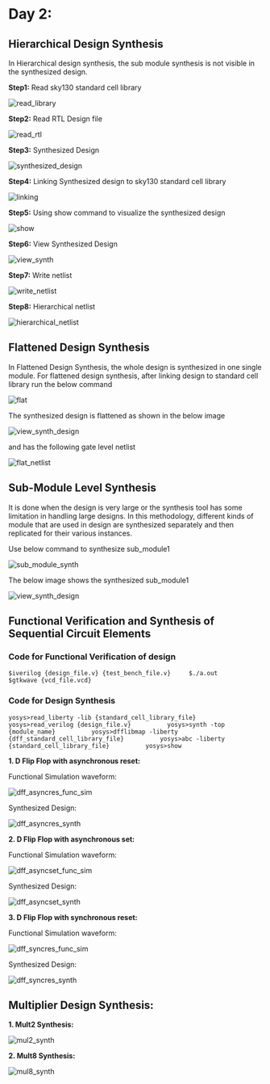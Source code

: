 # Day 2:
## Hierarchical Design Synthesis

In Hierarchical design synthesis, the sub module synthesis is not visible in the synthesized design.

**Step1:** Read sky130 standard cell library

![read_library](https://github.com/ankurxyz/SFAL_VSD_HDP_SoC_Design/blob/master/Day2/assets/hierarchical_netlist/1_read_library.png)

**Step2:** Read RTL Design file

![read_rtl](https://github.com/ankurxyz/SFAL_VSD_HDP_SoC_Design/blob/master/Day2/assets/hierarchical_netlist/2_read_verilog.png)

**Step3:** Synthesized Design 

![synthesized_design](https://github.com/ankurxyz/SFAL_VSD_HDP_SoC_Design/blob/master/Day2/assets/hierarchical_netlist/3_synthesized_design.png)

**Step4:** Linking Synthesized design to sky130 standard cell library

![linking](https://github.com/ankurxyz/SFAL_VSD_HDP_SoC_Design/blob/master/Day2/assets/hierarchical_netlist/4_design_linking.png)

**Step5:** Using show command to visualize the synthesized design

![show](https://github.com/ankurxyz/SFAL_VSD_HDP_SoC_Design/blob/master/Day2/assets/hierarchical_netlist/5_show_cmd.png)

**Step6:** View Synthesized Design

![view_synth](https://github.com/ankurxyz/SFAL_VSD_HDP_SoC_Design/blob/master/Day2/assets/hierarchical_netlist/6_view_synth_design.png)

**Step7:** Write netlist

![write_netlist](https://github.com/ankurxyz/SFAL_VSD_HDP_SoC_Design/blob/master/Day2/assets/hierarchical_netlist/7_write_gate_netlist.png)

**Step8:** Hierarchical netlist

![hierarchical_netlist](https://github.com/ankurxyz/SFAL_VSD_HDP_SoC_Design/blob/master/Day2/assets/hierarchical_netlist/8_hierarchical_netlist.png)

## Flattened Design Synthesis

In Flattened Design Synthesis, the whole design is synthesized in one single module.
For flattened design synthesis, after linking design to standard cell library run the below command

![flat](https://github.com/ankurxyz/SFAL_VSD_HDP_SoC_Design/blob/master/Day2/assets/flatten_netlist/1_flatten_synth_design.png)

The synthesized design is flattened as shown in the below image

![view_synth_design](https://github.com/ankurxyz/SFAL_VSD_HDP_SoC_Design/blob/master/Day2/assets/flatten_netlist/2_view_synth_design.png)

and has the following gate level netlist

![flat_netlist](https://github.com/ankurxyz/SFAL_VSD_HDP_SoC_Design/blob/master/Day2/assets/flatten_netlist/3_flat_netlist.png)

## Sub-Module Level Synthesis

It is done when the design is very large or the synthesis tool has some limitation in handling large designs. In this methodology, different kinds of module that are used in design are synthesized separately and then replicated for their various instances.

Use below command to synthesize sub_module1

![sub_module_synth](https://github.com/ankurxyz/SFAL_VSD_HDP_SoC_Design/blob/master/Day2/assets/submodule_level_synth/1_sub_module_synth.png)

The below image shows the synthesized sub_module1

![view_synth_design](https://github.com/ankurxyz/SFAL_VSD_HDP_SoC_Design/blob/master/Day2/assets/submodule_level_synth/2_view_synth_design.png)

## Functional Verification and Synthesis of Sequential Circuit Elements

### Code for Functional Verification of design
`
$iverilog {design_file.v} {test_bench_file.v}    
$./a.out        
$gtkwave {vcd_file.vcd}
`

### Code for Design Synthesis
`
yosys>read_liberty -lib {standard_cell_library_file}       
yosys>read_verilog {design_file.v}         
yosys>synth -top {module_name}         
yosys>dfflibmap -liberty {dff_standard_cell_library_file}         
yosys>abc -liberty {standard_cell_library_file}         
yosys>show
`

**1. D Flip Flop with asynchronous reset:**
 
Functional Simulation waveform:

![dff_asyncres_func_sim](https://github.com/ankurxyz/SFAL_VSD_HDP_SoC_Design/blob/master/Day2/assets/dff_synth/dff_asyncres_func_sim.png)

Synthesized Design:

![dff_asyncres_synth](https://github.com/ankurxyz/SFAL_VSD_HDP_SoC_Design/blob/master/Day2/assets/dff_synth/dff_asyncres_synthesized.png)

**2. D Flip Flop with asynchronous set:**

Functional Simulation waveform:

![dff_asyncset_func_sim](https://github.com/ankurxyz/SFAL_VSD_HDP_SoC_Design/blob/master/Day2/assets/dff_synth/dff_asyncset_func_sim.png)

Synthesized Design:

![dff_asyncset_synth](https://github.com/ankurxyz/SFAL_VSD_HDP_SoC_Design/blob/master/Day2/assets/dff_synth/dff_asyncset_synth.png)

**3. D Flip Flop with synchronous reset:**

Functional Simulation waveform:

![dff_syncres_func_sim](https://github.com/ankurxyz/SFAL_VSD_HDP_SoC_Design/blob/master/Day2/assets/dff_synth/dff_syncres_func_sim.png)

Synthesized Design:

![dff_syncres_synth](https://github.com/ankurxyz/SFAL_VSD_HDP_SoC_Design/blob/master/Day2/assets/dff_synth/dff_syncres_synth.png)

## Multiplier Design Synthesis:

**1. Mult2 Synthesis:**

![mul2_synth](https://github.com/ankurxyz/SFAL_VSD_HDP_SoC_Design/blob/master/Day2/assets/multiplier_synth/mul2_sunthesize.png)

**2. Mult8 Synthesis:**

![mul8_synth](https://github.com/ankurxyz/SFAL_VSD_HDP_SoC_Design/blob/master/Day2/assets/multiplier_synth/mult8_synth.png)




   
